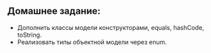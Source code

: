 ﻿Домашнее задание:
-----------------
* Дополнить классы модели конструкторами, equals, hashCode, toString.
* Реализовать типы объектной модели через enum.